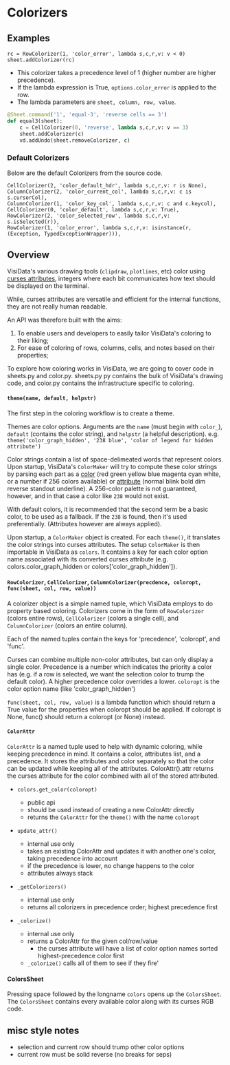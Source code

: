 # Colorizers

## Examples

    rc = RowColorizer(1, 'color_error', lambda s,c,r,v: v < 0)
    sheet.addColorizer(rc)

- This colorizer takes a precedence level of 1 (higher number are higher precedence).
- If the lambda expression is True, `options.color_error` is applied to the row.
- The lambda parameters are `sheet, column, row, value`.

```python
@Sheet.command('1', 'equal-3', 'reverse cells == 3')
def equal3(sheet):
    c = CellColorizer(0, 'reverse', lambda s,c,r,v: v == 3)
    sheet.addColorizer(c)
    vd.addUndo(sheet.removeColorizer, c)
```

### Default Colorizers

Below are the default Colorizers from the source code.


    CellColorizer(2, 'color_default_hdr', lambda s,c,r,v: r is None),
    ColumnColorizer(2, 'color_current_col', lambda s,c,r,v: c is s.cursorCol),
    ColumnColorizer(1, 'color_key_col', lambda s,c,r,v: c and c.keycol),
    CellColorizer(0, 'color_default', lambda s,c,r,v: True),
    RowColorizer(2, 'color_selected_row', lambda s,c,r,v: s.isSelected(r)),
    RowColorizer(1, 'color_error', lambda s,c,r,v: isinstance(r, (Exception, TypedExceptionWrapper))),


## Overview

VisiData's various drawing tools (`clipdraw`, `plotlines`, etc) color using [curses attributes](https://docs.python.org/3/howto/curses.html#attributes-and-color), integers where each bit communicates how text should be displayed on the terminal.

While, curses attributes are versatile and efficient for the internal functions, they are not really human readable.

An API was therefore built with the aims:
1) To enable users and developers to easily tailor VisiData's coloring to their liking;
2) For ease of coloring of rows, columns, cells, and notes based on their properties;

To explore how coloring works in VisiData, we are going to cover code in sheets.py and color.py. sheets.py py contains the bulk of VisiData's drawing code, and color.py contains the infrastructure specific to coloring.

#### `theme(name, default, helpstr)`

The first step in the coloring workflow is to create a theme.

Themes are color options. Arguments are the `name` (must begin with `color_`), `default` (contains the color string), and `helpstr` (a helpful description). e.g. `theme('color_graph_hidden', '238 blue', 'color of legend for hidden attribute')`

Color strings contain a list of space-delimeated words that represent colors. Upon startup, VisiData's `ColorMaker` will try to compute these color strings by parsing each part as a [color](https://github.com/saulpw/visidata/blob/develop/visidata/color.py#L72) (red green yellow blue magenta cyan white, or a number if 256 colors available) or [attribute](https://github.com/saulpw/visidata/blob/develop/visidata/color.py#L76) (normal blink bold dim reverse standout underline). A 256-color palette is not guaranteed, however, and in that case a color like `238` would not exist.

With default colors, it is recommended that the second term be a basic color, to be used as a fallback. If the `238` is found, then it's used preferentially. (Attributes however are always applied).

Upon startup, a `ColorMaker` object is created. For each `theme()`, it translates the color strings into curses attributes. The setup `ColorMaker` is then importable in VisiData as `colors`. It contains a key for each color option name associated with its converted curses attribute (e.g. colors.color_graph_hidden or colors['color_graph_hidden']).


#### `RowColorizer`, `CellColorizer`, `ColumnColorizer(precdence, coloropt, func(sheet, col, row, value))`

A colorizer object is a simple named tuple, which VisiData employs to do property based coloring. Colorizers come in the form of `RowColorizer` (colors entire rows), `CellColorizer` (colors a single cell), and `ColumnColorizer` (colors an entire column).

Each of the named tuples contain the keys for 'precedence',  'coloropt', and 'func'.

Curses can combine multiple non-color attributes, but can only display a single color. Precedence is a number which indicates the priority a color has (e.g. if a row is selected, we want the selection color to trump the default color). A higher precedence color overrides a lower. `coloropt` is the color option name (like 'color_graph_hidden')

`func(sheet, col, row, value)` is a lambda function which should return a True value for the properties when coloropt should be applied. If coloropt is None, func() should return a coloropt (or None) instead.

#### `ColorAttr`

`ColorAttr` is a named tuple used to help with dynamic coloring, while keeping precedence in mind. It contains a color, attributes list, and a precedence. It stores the attributes and color separately so that the color can be updated while keeping all of the attributes. ColorAttr().attr returns the curses attribute for the color combined with all of the stored attributed.

- `colors.get_color(coloropt)`
    - public api
    - should be used instead of creating a new ColorAttr directly
    - returns the `ColorAttr` for the `theme()` with the name `coloropt`

- `update_attr()`
    - internal use only
    - takes an existing ColorAttr and updates it with another one's color, taking precedence into account
    - if the precedence is lower, no change happens to the color
    - attributes always stack


- `_getColorizers()`
    - internal use only
    - returns all colorizers in precedence order; highest precedence first

- `_colorize()`
    - internal use only
    - returns a ColorAttr for the given col/row/value
        - the curses attribute will have a list of color option names sorted highest-precedence color first
    - `_colorize()` calls all of them to see if they fire'


#### ColorsSheet

Pressing space followed by the longname `colors` opens up the `ColorsSheet`. The `ColorsSheet` contains every available color along with its curses RGB code.


## misc style notes
- selection and current row should trump other color options
- current row must be solid reverse (no breaks for seps)
